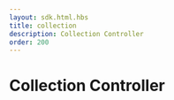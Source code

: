 ```yaml
---
layout: sdk.html.hbs
title: collection
description: Collection Controller
order: 200
---
```


# Collection Controller
